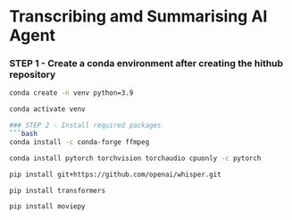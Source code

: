 # Transcribing amd Summarising AI Agent

### STEP 1 - Create a conda environment after creating the hithub repository
```bash
conda create -n venv python=3.9
```
```bash
conda activate venv

### STEP 2 - Install required packages
```bash
conda install -c conda-forge ffmpeg
```
```bash
conda install pytorch torchvision torchaudio cpuonly -c pytorch
```
```bash
pip install git+https://github.com/openai/whisper.git
```
```bash
pip install transformers
```
```bash
pip install moviepy
```